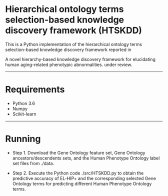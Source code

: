 # Hierarchical ontology terms selection-based knowledge discovery framework (HTSKDD)

This is a Python implementation of the hierarchical ontology terms selection-based knowledge discovery framework reported in

A novel hierarchy-based knowledge discovery framework for elucidating human aging-related phenotypic abnormalities. under review.

---------------------------------------------------------------
# Requirements

- Python 3.6 
- Numpy 
- Scikit-learn

---------------------------------------------------------------
# Running 

* Step 1. Download the Gene Ontology feature set, Gene Ontology ancestors/descendents sets, and the Human Phenotype Ontology label set files from ./data.

* Step 2. Execute the Python code ./src/HTSKDD.py to obtain the predictive accuracy of EL-HIP+ and the corresponding selected Gene Ontology terms for predicting different Human Phenotype Ontology terms.

